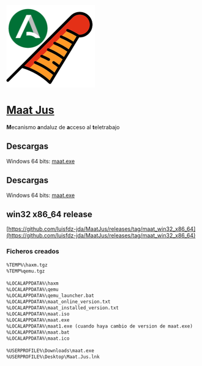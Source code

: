 ![alt text](https://github.com/luisfdz-jda/MaatJus/blob/master/MaatJus.png)

# [Maat Jus](https://es.wikipedia.org/wiki/Maat)

**M**ecanismo **a**ndaluz de **a**cceso al **t**eletrabajo

## Descargas
Windows 64 bits: [maat.exe](https://github.com/luisfdz-jda/MaatJus/releases/download/Maat_win32_x86_64_1/maat.exe)

## Descargas
Windows 64 bits: [maat.exe](https://github.com/luisfdz-jda/MaatJus/releases/download/Maat_win32_x86_64_1/maat.exe)

## win32 x86_64 release

[https://github.com/luisfdz-jda/MaatJus/releases/tag/maat_win32_x86_64](https://github.com/luisfdz-jda/MaatJus/releases/tag/maat_win32_x86_64)

### Ficheros creados

    %TEMP%\haxm.tgz
    %TEMP%qemu.tgz

    %LOCALAPPDATA%\haxm
    %LOCALAPPDATA%\qemu
    %LOCALAPPDATA%\qemu_launcher.bat
    %LOCALAPPDATA%\maat_online_version.txt
    %LOCALAPPDATA%\maat_installed_version.txt
    %LOCALAPPDATA%\maat.iso
    %LOCALAPPDATA%\maat.exe
    %LOCALAPPDATA%\maat1.exe (cuando haya cambio de version de maat.exe)
    %LOCALAPPDATA%\maat.bat
    %LOCALAPPDATA%\maat.ico

    %USERPROFILE%\Downloads\maat.exe
    %USERPROFILE%\Desktop\Maat.Jus.lnk
